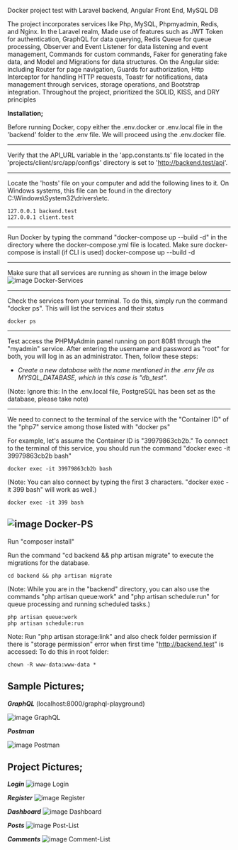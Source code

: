 Docker project test with Laravel backend, Angular Front End, MySQL DB

The project incorporates services like Php, MySQL, 
Phpmyadmin, Redis, and Nginx. In the Laravel realm, 
Made use of features such as JWT Token for authentication, 
GraphQL for data querying, Redis Queue for queue processing, 
Observer and Event Listener for data listening and event management, 
Commands for custom commands, 
Faker for generating fake data, 
and Model and Migrations for data structures. 
On the Angular side: including Router for page navigation, 
Guards for authorization, 
Http Interceptor for handling HTTP requests, 
Toastr for notifications, data management through services, 
storage operations, and Bootstrap integration. 
Throughout the project, prioritized the 
SOLID, KISS, and DRY principles


**Installation;**

Before running Docker, copy either the .env.docker or .env.local file in the 'backend' folder to 
the .env file. We will proceed using the .env.docker file.

---
Verify that the API_URL variable in 
the 'app.constants.ts' file located in the 'projects/client/src/app/configs' directory 
is set to 'http://backend.test/api'.

---

Locate the 'hosts' file on your computer and 
add the following lines to it. On Windows systems, 
this file can be found in the directory C:\Windows\System32\drivers\etc.

    127.0.0.1 backend.test
    127.0.0.1 client.test

---

Run Docker by typing the command "docker-compose up --build -d" 
in the directory where the docker-compose.yml file is located.
Make sure docker-compose is install (if CLI is used)
    docker-compose up --build -d

---

Make sure that all services are running as shown in the image below
![image Docker-Services](images/docker-services.PNG)

---

Check the services from your terminal. 
To do this, simply run the command "docker ps". 
This will list the services and their status

    docker ps

---

Test access the PHPMyAdmin panel running on port 8081 through 
the "myadmin" service. After entering the username and password 
as "root" for both, you will log in as an administrator. Then, follow these steps:

- *Create a new database with the name mentioned in the .env file
 as MYSQL_DATABASE, which in this case is "db_test".*

(Note: Ignore this: In the .env.local file, PostgreSQL has been set as the database, please take note)
 
---

We need to connect to the terminal of the service with the "Container ID" 
of the "php7" service among those listed with "docker ps"

For example, let's assume the 
Container ID is "39979863cb2b." To connect to the terminal 
of this service, you should run the command "docker exec -it 39979863cb2b bash"


    docker exec -it 39979863cb2b bash
    

(Note: You can also connect by typing the first 3 characters. "docker exec -it 399 bash" will work as well.)

    
    docker exec -it 399 bash
    

![image Docker-PS](images/docker-ps.PNG)
---
Run "composer install"

Run the command "cd backend && php artisan migrate" to execute 
the migrations for the database.


    cd backend && php artisan migrate

(Note: While you are in the "backend" directory, 
you can also use the commands "php artisan queue:work" 
and "php artisan schedule:run" for queue processing and running scheduled tasks.)


    php artisan queue:work
    php artisan schedule:run


Note:
Run "php artisan storage:link" and also check folder permission if there is "storage permission" error when first time "http://backend.test" is accessed:
    To do this in root folder:

    chown -R www-data:www-data *



Sample Pictures;
-
***GraphQL*** (localhost:8000/graphql-playground)

![image GraphQL](images/graphql.PNG)

***Postman***

![image Postman](images/postman.PNG)

Project Pictures;
-

***Login***
![image Login](images/login.PNG)

***Register***
![image Register](images/register.PNG)

***Dashboard***
![image Dashboard](images/dashboard.PNG)

***Posts***
![image Post-List](images/post-list.PNG)

***Comments***
![image Comment-List](images/comment-list.PNG)

